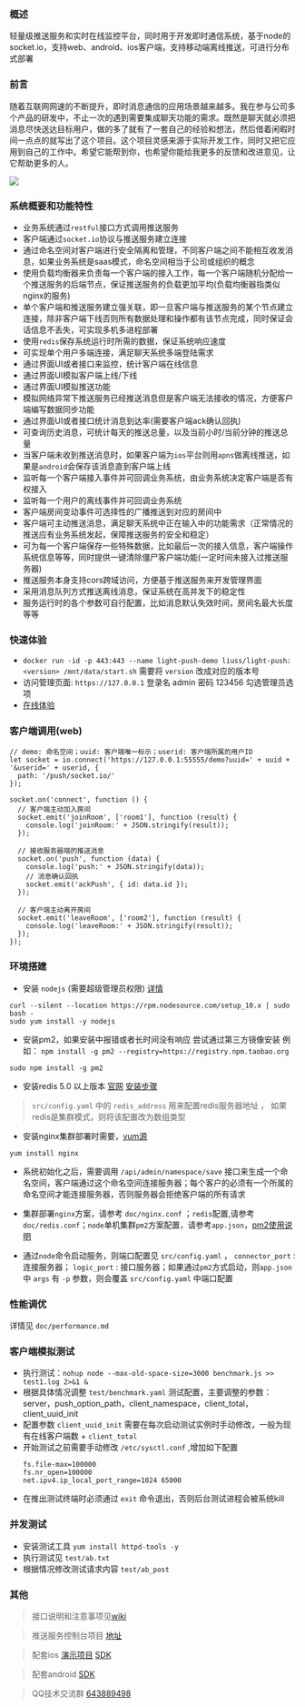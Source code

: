 ### 概述
轻量级推送服务和实时在线监控平台，同时用于开发即时通信系统，基于node的socket.io，支持web、android、ios客户端，支持移动端离线推送，可进行分布式部署

### 前言
随着互联网网速的不断提升，即时消息通信的应用场景越来越多。我在参与公司多个产品的研发中，不止一次的遇到需要集成聊天功能的需求。既然是聊天就必须把消息尽快送达目标用户，做的多了就有了一套自己的经验和想法，然后借着闲暇时间一点点的就写出了这个项目。这个项目灵感来源于实际开发工作，同时又把它应用到自己的工作中。希望它能帮到你，也希望你能给我更多的反馈和改进意见，让它帮助更多的人。

<img src="https://raw.githubusercontent.com/liutian/light-push-admin/master/doc/manual-1.gif" />

### 系统概要和功能特性
- 业务系统通过`restful`接口方式调用推送服务
- 客户端通过`socket.io`协议与推送服务建立连接
- 通过命名空间对客户端进行安全隔离和管理，不同客户端之间不能相互收发消息，如果业务系统是saas模式，命名空间相当于公司或组织的概念
- 使用负载均衡器来负责每一个客户端的接入工作，每一个客户端随机分配给一个推送服务的后端节点，保证推送服务的负载更加平均(负载均衡器指类似nginx的服务)
- 单个客户端和推送服务建立强关联，即一旦客户端与推送服务的某个节点建立连接，除非客户端下线否则所有数据处理和操作都有该节点完成，同时保证会话信息不丢失，可实现多机多进程部署
- 使用`redis`保存系统运行时所需的数据，保证系统响应速度
- 可实现单个用户多端连接，满足聊天系统多端登陆需求
- 通过界面UI或者接口来监控，统计客户端在线信息
- 通过界面UI模拟客户端上线/下线
- 通过界面UI模拟推送功能
- 模拟网络异常下推送服务已经推送消息但是客户端无法接收的情况，方便客户端编写数据同步功能
- 通过界面UI或者接口统计消息到达率(需要客户端ack确认回执)
- 可查询历史消息，可统计每天的推送总量，以及当前小时/当前分钟的推送总量
- 当客户端未收到推送消息时，如果客户端为`ios`平台则用`apns`做离线推送，如果是`android`会保存该消息直到客户端上线
- 监听每一个客户端接入事件并可回调业务系统，由业务系统决定客户端是否有权接入
- 监听每一个用户的离线事件并可回调业务系统
- 客户端房间变动事件可选择性的广播推送到对应的房间中
- 客户端可主动推送消息，满足聊天系统中正在输入中的功能需求（正常情况的推送应有业务系统发起，保障推送服务的安全和稳定）
- 可为每一个客户端保存一些特殊数据，比如最后一次的接入信息，客户端操作系统信息等等，同时提供一键清除僵尸客户端功能(一定时间未接入过推送服务器)
- 推送服务本身支持cors跨域访问，方便基于推送服务来开发管理界面
- 采用消息队列方式推送离线消息，保证系统在高并发下的稳定性
- 服务运行时的各个参数可自行配置，比如消息默认失效时间，房间名最大长度等等

### 快速体验
- `docker run -id -p 443:443 --name light-push-demo liuss/light-push:<version> /mnt/data/start.sh` 需要将 `version` 改成对应的版本号
- 访问管理页面: `https://127.0.0.1` 登录名 admin 密码 123456  勾选管理员选项
- [在线体验](https://39.104.57.212:55555)

### 客户端调用(web)
```
// demo: 命名空间；uuid: 客户端唯一标示；userid: 客户端所属的用户ID
let socket = io.connect('https://127.0.0.1:55555/demo?uuid=' + uuid + '&userid=' + userid, {
  path: '/push/socket.io/'
});

socket.on('connect', function () {
  // 客户端主动加入房间
  socket.emit('joinRoom', ['room1'], function (result) {
    console.log('joinRoom:' + JSON.stringify(result));
  });

  // 接收服务器端的推送消息
  socket.on('push', function (data) {
    console.log('push:' + JSON.stringify(data));
    // 消息确认回执
    socket.emit('ackPush', { id: data.id });
  });

  // 客户端主动离开房间
  socket.emit('leaveRoom', ['room2'], function (result) {
    console.log('leaveRoom:' + JSON.stringify(result));
  });
});
```


### 环境搭建
- 安装 `nodejs` (需要超级管理员权限) [详情](https://nodejs.org/en/download/package-manager/#freebsd-and-openbsd)
```
curl --silent --location https://rpm.nodesource.com/setup_10.x | sudo bash -
sudo yum install -y nodejs
```
- 安装pm2，如果安装中报错或者长时间没有响应 尝试通过第三方镜像安装 例如： `npm install -g pm2 --registry=https://registry.npm.taobao.org`
```
sudo npm install -g pm2
```
- 安装redis 5.0 以上版本 [官网](http://redis.io/download) [安装步骤](http://blog.csdn.net/zhenzhendeblog/article/details/52161515)
>`src/config.yaml` 中的 `redis_address` 用来配置redis服务器地址 ， 如果redis是集群模式，则将该配置改为数组类型
- 安装nginx集群部署时需要，[yum源](http://nginx.org/en/linux_packages.html#RHEL-CentOS)
```
yum install nginx
```
- 系统初始化之后，需要调用 `/api/admin/namespace/save` 接口来生成一个命名空间，客户端通过这个命名空间连接服务器；每个客户的必须有一个所属的命名空间才能连接服务器，否则服务器会拒绝客户端的所有请求

- 集群部署`nginx`方案，请参考 `doc/nginx.conf` ；`redis`配置,请参考 `doc/redis.conf`；`node`单机集群`pm2`方案配置，请参考`app.json`，[pm2使用说明](https://github.com/Unitech/pm2)

- 通过`node`命令启动服务，则端口配置见 `src/config.yaml` ， `connector_port` : 连接服务器； `logic_port` : 接口服务器；如果通过`pm2`方式启动，则`app.json` 中 `args` 有 `-p` 参数，则会覆盖 `src/config.yaml` 中端口配置

### 性能调优
详情见 `doc/performance.md`

### 客户端模拟测试
- 执行测试：`nohup node --max-old-space-size=3000 benchmark.js >> test1.log 2>&1 &`
- 根据具体情况调整 `test/benchmark.yaml` 测试配置，主要调整的参数：server，push_option_path，client_namespace，client_total，client_uuid_init
- 配置参数 `client_uuid_init` 需要在每次启动测试实例时手动修改，一般为现有在线客户端数 + `client_total`
- 开始测试之前需要手动修改 `/etc/sysctl.conf` ,增加如下配置
  ```
  fs.file-max=100000
  fs.nr_open=100000
  net.ipv4.ip_local_port_range=1024 65000
  ```
- 在推出测试终端时必须通过 `exit` 命令退出，否则后台测试进程会被系统kill

### 并发测试
- 安装测试工具 `yum install httpd-tools -y`
- 执行测试见 `test/ab.txt`
- 根据情况修改测试请求内容 `test/ab_post`

### 其他

> 接口说明和注意事项见[wiki](https://github.com/liutian/light-push/wiki)

> 推送服务控制台项目 [地址](https://github.com/liutian/light-push-admin)

> 配套ios [演示项目](https://github.com/visionetwsk/WSK_iOS_SDK_Demo) [SDK](https://github.com/visionetwsk/WSK_iOS_SDK)

> 配套android [SDK](https://bintray.com/visionetwsk/wskcss/wsk_sdk/1.1.1)

> QQ技术交流群 [643889498](https://jq.qq.com/?_wv=1027&k=5WHk8ay)
